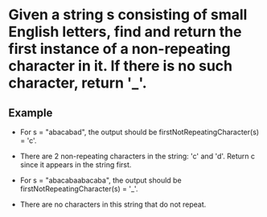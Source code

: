 # Given a string s consisting of small English letters, find and return the first instance of a non-repeating character in it. If there is no such character, return '_'.

## Example

- For s = "abacabad", the output should be firstNotRepeatingCharacter(s) = 'c'.

- There are 2 non-repeating characters in the string: 'c' and 'd'. Return c since it appears in the string first.

- For s = "abacabaabacaba", the output should be firstNotRepeatingCharacter(s) = '_'.

- There are no characters in this string that do not repeat.